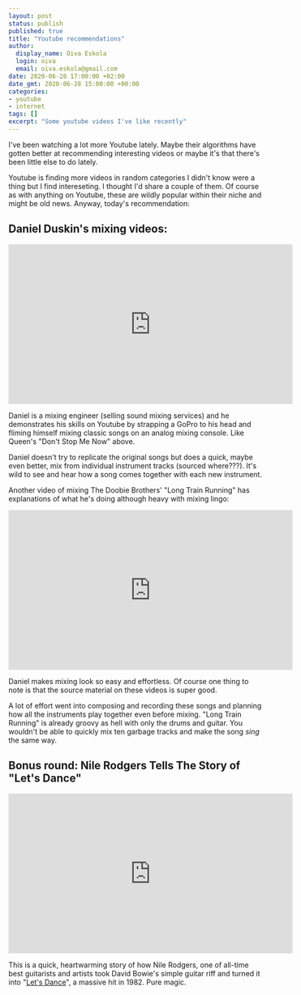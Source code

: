 ```yaml
---
layout: post
status: publish
published: true
title: "Youtube recommendations"
author:
  display_name: Oiva Eskola
  login: oiva
  email: oiva.eskola@gmail.com
date: 2020-06-28 17:00:00 +02:00
date_gmt: 2020-06-28 15:00:00 +00:00
categories:
- youtube
- internet
tags: []
excerpt: "Some youtube videos I've like recently"
---
```


I've been watching a lot more Youtube lately. Maybe their algorithms have gotten better at recommending interesting videos or maybe it's that there's been little else to do lately.

Youtube is finding more videos in random categories I didn't know were a thing but I find intereseting. I thought I'd share a couple of them. Of course as with anything on Youtube, these are wildly popular within their niche and might be old news. Anyway, today's recommendation:

## Daniel Duskin's mixing videos:

<iframe width="560" height="315" src="https://www.youtube.com/embed/Em9EwVQy-6s" frameborder="0" allow="accelerometer; autoplay; encrypted-media; gyroscope; picture-in-picture" allowfullscreen></iframe>

Daniel is a mixing engineer (selling sound mixing services) and he demonstrates his skills on Youtube by strapping a GoPro to his head and fliming himself mixing classic songs on an analog mixing console. Like Queen's "Don't Stop Me Now" above.

Daniel doesn't try to replicate the original songs but does a quick, maybe even better, mix from individual instrument tracks (sourced where???). It's wild to see and hear how a song comes together with each new instrument.

Another video of mixing The Doobie Brothers' "Long Train Running" has explanations of what he's doing although heavy with mixing lingo:

<iframe width="560" height="315" src="https://www.youtube.com/embed/_QkyzM0xLLk" frameborder="0" allow="accelerometer; autoplay; encrypted-media; gyroscope; picture-in-picture" allowfullscreen></iframe>

Daniel makes mixing look so easy and effortless. Of course one thing to note is that the source material on these videos is super good.

A lot of effort went into composing and recording these songs and planning how all the instruments play together even before mixing. "Long Train Running" is already groovy as hell with only the drums and guitar. You wouldn't be able to quickly mix ten garbage tracks and make the song _sing_ the same way.

## Bonus round: Nile Rodgers Tells The Story of "Let's Dance" 

<iframe width="560" height="315" src="https://www.youtube.com/embed/NlDCPCwVNUw" frameborder="0" allow="accelerometer; autoplay; encrypted-media; gyroscope; picture-in-picture" allowfullscreen></iframe>

This is a quick, heartwarming story of how Nile Rodgers, one of all-time best guitarists and artists took David Bowie's simple guitar riff and turned it into "[Let's Dance](https://en.wikipedia.org/wiki/Let%27s_Dance_\(David_Bowie_song\))", a massive hit in 1982. Pure magic.
